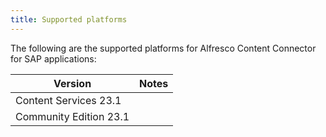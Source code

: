 ```yaml
---
title: Supported platforms
---
```


The following are the supported platforms for Alfresco Content Connector for SAP applications:

| Version | Notes |
| ------- | ----- |
| Content Services 23.1 | |
| Community Edition 23.1 | |
